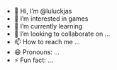 - 👋 Hi, I’m @luluckjas
- 👀 I’m interested in games
- 🌱 I’m currently learning 
- 💞️ I’m looking to collaborate on ...
- 📫 How to reach me ...
- 😄 Pronouns: ...
- ⚡ Fun fact: ...

<!---
luluckjas/luluckjas is a ✨ special ✨ repository because its `README.md` (this file) appears on your GitHub profile.
You can click the Preview link to take a look at your changes.
--->
